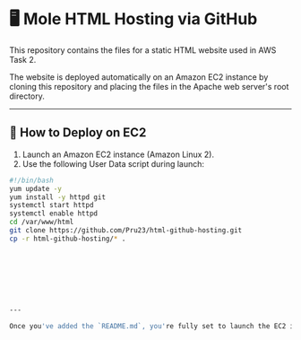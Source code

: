 # 🖥️ Mole HTML Hosting via GitHub

This repository contains the files for a static HTML website used in AWS Task 2.

The website is deployed automatically on an Amazon EC2 instance by cloning this repository and placing the files in the Apache web server's root directory.

---

## 🚀 How to Deploy on EC2

1. Launch an Amazon EC2 instance (Amazon Linux 2).
2. Use the following User Data script during launch:

```bash
#!/bin/bash
yum update -y
yum install -y httpd git
systemctl start httpd
systemctl enable httpd
cd /var/www/html
git clone https://github.com/Pru23/html-github-hosting.git
cp -r html-github-hosting/* .








---

Once you've added the `README.md`, you're fully set to launch the EC2 instance with this repo. Want me to walk you through the EC2 launch again for Task 2 with this script?
